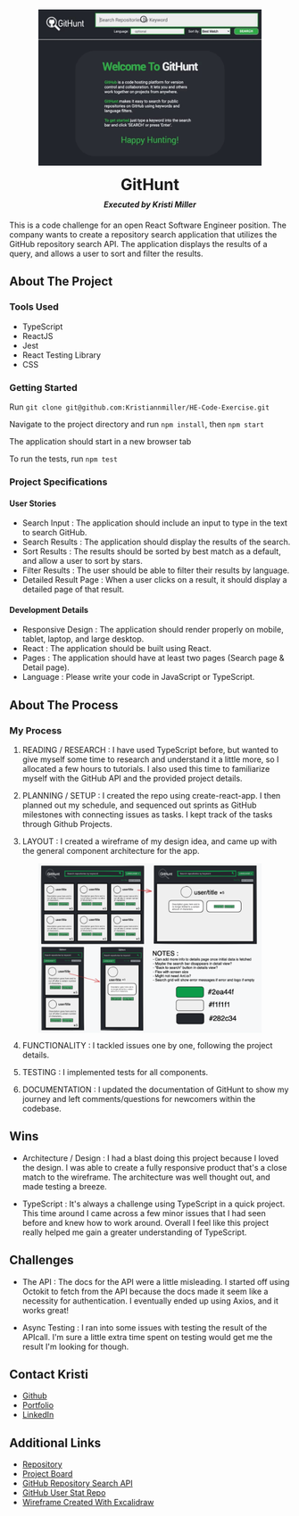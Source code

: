 <br />
<p align="center">
  <a href="https://github.com/Kristiannmiller/HE-Code-Exercise">
    <img src="src/assets/walkthrough.gif" alt="an overview gif of the application in action" width="400">
  </a>
  <h1 align="center" style="padding:0px; margin:10px 0px">GitHunt</h1>
  <h5 align="center" style="margin:0px 0px 20px 0px; padding:0px;">Executed by Kristi Miller</h5>
  <p align="left">
    This is a code challenge for an open React Software Engineer position. The company wants to create a repository search application that utilizes the GitHub repository search API. The application displays the results of a query, and allows a user to sort and filter the results.
    <br/>
  </p>
</p>

## About The Project

### Tools Used
* TypeScript
* ReactJS
* Jest
* React Testing Library
* CSS

### Getting Started

Run `git clone git@github.com:Kristiannmiller/HE-Code-Exercise.git`

Navigate to the project directory and run `npm install`, then `npm start`

The application should start in a new browser tab

To run the tests, run `npm test`

### Project Specifications
#### User Stories
- Search Input : The application should include an input to type in the text to search GitHub.
- Search Results : The application should display the results of the search.
- Sort Results : The results should be sorted by best match as a default, and allow a user to sort by stars.
- Filter Results : The user should be able to filter their results by language.
- Detailed Result Page : When a user clicks on a result, it should display a detailed page of that result.

#### Development Details
- Responsive Design : The application should render properly on mobile, tablet, laptop, and large desktop.
- React : The application should be built using React.
- Pages : The application should have at least two pages (Search page & Detail page).
- Language : Please write your code in JavaScript or TypeScript.

## About The Process

### My Process
1. READING / RESEARCH : I have used TypeScript before, but wanted to give myself some time to research and understand it a little more, so I allocated a few hours to tutorials. I also used this time to familiarize myself with the GitHub API and the provided project details.

2. PLANNING / SETUP : I created the repo using create-react-app. I then planned out my schedule, and sequenced out sprints as GitHub milestones with connecting issues as tasks. I kept track of the tasks through Github Projects.

3. LAYOUT : I created a wireframe of my design idea, and came up with the general component architecture for the app.
<p align="center">
    <img src="./src/assets/wireframe.png" alt="wireframe of GitHunt with both desktop and mobile views" width="400" align="center">
</p>



4. FUNCTIONALITY : I tackled issues one by one, following the project details.

3. TESTING : I implemented tests for all components.

4. DOCUMENTATION : I updated the documentation of GitHunt to show my journey and left comments/questions for newcomers within the codebase.

## Wins

- Architecture / Design : I had a blast doing this project because I loved the design. I was able to create a fully responsive product that's a close match to the wireframe. The architecture was well thought out, and made testing a breeze.

- TypeScript : It's always a challenge using TypeScript in a quick project. This time around I came across a few minor issues that I had seen before and knew how to work around. Overall I feel like this project really helped me gain a greater understanding of TypeScript.

## Challenges

- The API : The docs for the API were a little misleading. I started off using Octokit to fetch from the API because the docs made it seem like a necessity for authentication. I eventually ended up using Axios, and it works great!

- Async Testing : I ran into some issues with testing the result of the APIcall. I'm sure a little extra time spent on testing would get me the result I'm looking for though.

## Contact Kristi
* [Github](https://github.com/Kristiannmiller)
* [Portfolio](http://www.kristiannmiller.com)
* [LinkedIn](https://www.linkedin.com/in/kristiannmiller/)

## Additional Links
- [Repository](https://github.com/Kristiannmiller/HE-Code-Exercise)
- [Project Board](https://github.com/Kristiannmiller/HE-Code-Exercise/projects/1)
- [GitHub Repository Search API](https://docs.github.com/en/rest/reference/search#search-repositories)
- [GitHub User Stat Repo](https://github.com/anuraghazra/github-readme-stats)
- [Wireframe Created With Excalidraw](https://excalidraw.com/)
